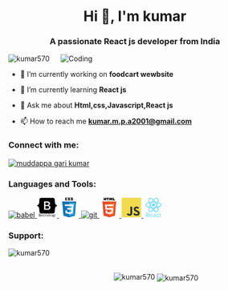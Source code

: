 

<h1 align="center">Hi 👋, I'm kumar</h1>
<h3 align="center">A passionate React js developer from India</h3>
<img  align="right" alt="Coding" width="400" src="https://www.google.com/url?sa=i&url=https%3A%2F%2Fwww.fiverr.com%2Fmshabeer786%2Fdevelop-your-application-with-react-js-and-react-native&psig=AOvVaw2APpLZcBq9UpGM_dnX_FzJ&ust=1677898953771000&source=images&cd=vfe&ved=0CBAQjRxqFwoTCKDG_-rivv0CFQAAAAAdAAAAABAo">

<p align="left"> <img src="https://komarev.com/ghpvc/?username=kumar570&label=Profile%20views&color=0e75b6&style=flat" alt="kumar570" /> </p>

- 🔭 I’m currently working on **foodcart wewbsite**

- 🌱 I’m currently learning **React js**

- 💬 Ask me about **Html,css,Javascript,React js**

- 📫 How to reach me **kumar.m.p.a2001@gmail.com**

<h3 align="left">Connect with me:</h3>
<p align="left">
<a href="https://linkedin.com/in/muddappa gari kumar" target="blank"><img align="center" src="https://raw.githubusercontent.com/rahuldkjain/github-profile-readme-generator/master/src/images/icons/Social/linked-in-alt.svg" alt="muddappa gari kumar" height="30" width="40" /></a>
</p>

<h3 align="left">Languages and Tools:</h3>
<p align="left"> <a href="https://babeljs.io/" target="_blank" rel="noreferrer"> <img src="https://www.vectorlogo.zone/logos/babeljs/babeljs-icon.svg" alt="babel" width="40" height="40"/> </a> <a href="https://getbootstrap.com" target="_blank" rel="noreferrer"> <img src="https://raw.githubusercontent.com/devicons/devicon/master/icons/bootstrap/bootstrap-plain-wordmark.svg" alt="bootstrap" width="40" height="40"/> </a> <a href="https://www.w3schools.com/css/" target="_blank" rel="noreferrer"> <img src="https://raw.githubusercontent.com/devicons/devicon/master/icons/css3/css3-original-wordmark.svg" alt="css3" width="40" height="40"/> </a> <a href="https://git-scm.com/" target="_blank" rel="noreferrer"> <img src="https://www.vectorlogo.zone/logos/git-scm/git-scm-icon.svg" alt="git" width="40" height="40"/> </a> <a href="https://www.w3.org/html/" target="_blank" rel="noreferrer"> <img src="https://raw.githubusercontent.com/devicons/devicon/master/icons/html5/html5-original-wordmark.svg" alt="html5" width="40" height="40"/> </a> <a href="https://developer.mozilla.org/en-US/docs/Web/JavaScript" target="_blank" rel="noreferrer"> <img src="https://raw.githubusercontent.com/devicons/devicon/master/icons/javascript/javascript-original.svg" alt="javascript" width="40" height="40"/> </a> <a href="https://reactjs.org/" target="_blank" rel="noreferrer"> <img src="https://raw.githubusercontent.com/devicons/devicon/master/icons/react/react-original-wordmark.svg" alt="react" width="40" height="40"/> </a> </p>

<h3 align="left">Support:</h3>
<p><a href="https://www.buymeacoffee.com/kumar570"> <img align="left" src="https://cdn.buymeacoffee.com/buttons/v2/default-yellow.png" height="50" width="210" alt="kumar570" /></a></p><br><br>

<p><img align="left" src="https://github-readme-stats.vercel.app/api/top-langs?username=kumar570&show_icons=true&locale=en&layout=compact" alt="kumar570" /></p>

<p>&nbsp;<img align="center" src="https://github-readme-stats.vercel.app/api?username=kumar570&show_icons=true&locale=en" alt="kumar570" /></p>
